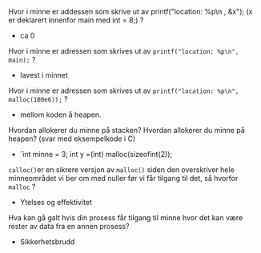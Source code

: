 Hvor i minne er addessen som skrive ut av printf("location: %p\n , &x"); (x er deklarert innenfor main med int = 8;) ?
- ca 0

Hvor i minne er adressen som skrives ut av `printf("location: %p\n", main);` ?
- lavest i minnet
  
Hvor i minne er adressen som skrives ut av `printf("location: %p\n", malloc(100e6));` ?
- mellom koden å heapen. 

Hvordan allokerer du minne på stacken? Hvordan allokerer du minne på heapen? (svar med eksempelkode i C)
- `int minne = 3; int y =(int) malloc(sizeofint(2));

`calloc()`er en sikrere versjon av `malloc()` siden den overskriver hele minneområdet vi ber om med nuller før vi får tilgang til det, så hvorfor `malloc` ? 
- Ytelses og effektivitet 

Hva kan gå galt hvis din prosess får tilgang til minne hvor det kan være rester av data fra en annen prosess?
- Sikkerhetsbrudd 